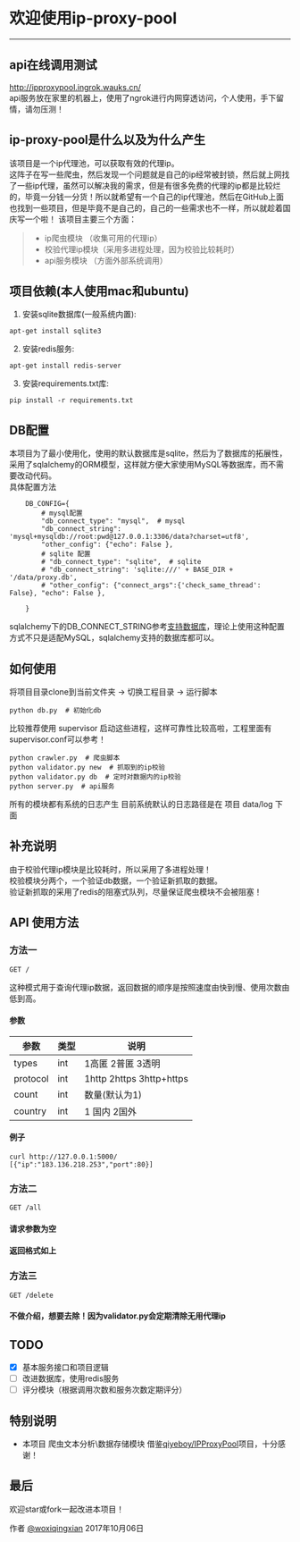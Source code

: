# 欢迎使用ip-proxy-pool
------
## api在线调用测试
http://ipproxypool.ingrok.wauks.cn/
<br/>
api服务放在家里的机器上，使用了ngrok进行内网穿透访问，个人使用，手下留情，请勿压测！

## ip-proxy-pool是什么以及为什么产生
该项目是一个ip代理池，可以获取有效的代理ip。
<br/>
这阵子在写一些爬虫，然后发现一个问题就是自己的ip经常被封锁，然后就上网找了一些ip代理，虽然可以解决我的需求，但是有很多免费的代理的ip都是比较烂的，毕竟一分钱一分货！所以就希望有一个自己的ip代理池，然后在GitHub上面也找到一些项目，但是毕竟不是自己的，自己的一些需求也不一样，所以就趁着国庆写一个啦！
该项目主要三个方面：
> * ip爬虫模块 （收集可用的代理ip）
> * 校验代理ip模块（采用多进程处理，因为校验比较耗时）
> * api服务模块 （方面外部系统调用）

## 项目依赖(本人使用mac和ubuntu)
1. 安装sqlite数据库(一般系统内置):
```
apt-get install sqlite3
```
2. 安装redis服务:
```
apt-get install redis-server
```
3. 安装requirements.txt库:
```
pip install -r requirements.txt
```

## DB配置
本项目为了最小使用化，使用的默认数据库是sqlite，然后为了数据库的拓展性，采用了sqlalchemy的ORM模型，这样就方便大家使用MySQL等数据库，而不需要改动代码。
<br/>
具体配置方法
```
    DB_CONFIG={
        # mysql配置
        "db_connect_type": "mysql",  # mysql
        "db_connect_string": 'mysql+mysqldb://root:pwd@127.0.0.1:3306/data?charset=utf8',
        "other_config": {"echo": False },
        # sqlite 配置
        # "db_connect_type": "sqlite",  # sqlite
        # "db_connect_string": 'sqlite:///' + BASE_DIR + '/data/proxy.db',
        # "other_config": {"connect_args":{'check_same_thread': False}, "echo": False },

    }
```
sqlalchemy下的DB_CONNECT_STRING参考[支持数据库](http://docs.sqlalchemy.org/en/latest/core/engines.html#supported-databases)，理论上使用这种配置方式不只是适配MySQL，sqlalchemy支持的数据库都可以。

## 如何使用
将项目目录clone到当前文件夹 -> 切换工程目录 -> 运行脚本
<br/>
```
python db.py  # 初始化db
```
比较推荐使用 supervisor 启动这些进程，这样可靠性比较高啦，工程里面有supervisor.conf可以参考！
```
python crawler.py  # 爬虫脚本
python validator.py new  # 抓取到的ip校验
python validator.py db  # 定时对数据内的ip校验
python server.py  # api服务
```
所有的模块都有系统的日志产生
目前系统默认的日志路径是在 项目 data/log 下面


## 补充说明
由于校验代理ip模块是比较耗时，所以采用了多进程处理！
<br/>
校验模块分两个，一个验证db数据，一个验证新抓取的数据。
<br/>
验证新抓取的采用了redis的阻塞式队列，尽量保证爬虫模块不会被阻塞！


## API 使用方法

### 方法一
```
GET /
```
这种模式用于查询代理ip数据，返回数据的顺序是按照速度由快到慢、使用次数由低到高。
#### 参数 

| 参数 | 类型 | 说明 |
| ----| ---- | ---- |
| types | int | 1高匿 2普匿 3透明 |
| protocol | int | 1http 2https 3http+https |
| count | int | 数量(默认为1) |
| country | int | 1 国内 2国外 |

#### 例子
```
curl http://127.0.0.1:5000/
[{"ip":"183.136.218.253","port":80}]
```

### 方法二
```
GET /all
```
####  请求参数为空
####  返回格式如上


### 方法三
```
GET /delete
```
#### 不做介绍，想要去除！因为validator.py会定期清除无用代理ip



## TODO

- [x] 基本服务接口和项目逻辑
- [ ] 改进数据库，使用redis服务
- [ ] 评分模块（根据调用次数和服务次数定期评分）

## 特别说明
- 本项目 爬虫文本分析\数据存储模块 借鉴[qiyeboy/IPProxyPool](https://github.com/qiyeboy/IPProxyPool)项目，十分感谢！

## 最后
欢迎star或fork一起改进本项目！

作者 [@woxiqingxian](https://github.com/woxiqingxian) 2017年10月06日
